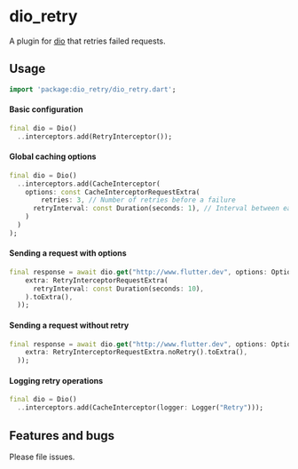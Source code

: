 # dio_retry

A plugin for [dio](https://pub.dev/packages/dio) that retries failed requests.

## Usage

```dart
import 'package:dio_retry/dio_retry.dart';
```

#### Basic configuration

```dart
final dio = Dio()
  ..interceptors.add(RetryInterceptor());
```

#### Global caching options

```dart
final dio = Dio()
  ..interceptors.add(CacheInterceptor(
    options: const CacheInterceptorRequestExtra(
        retries: 3, // Number of retries before a failure
      retryInterval: const Duration(seconds: 1), // Interval between each retry
    )
  )
);
```

#### Sending a request with options

```dart
final response = await dio.get("http://www.flutter.dev", options: Options(
    extra: RetryInterceptorRequestExtra(
      retryInterval: const Duration(seconds: 10),
    ).toExtra(),
  ));
```


#### Sending a request without retry

```dart
final response = await dio.get("http://www.flutter.dev", options: Options(
    extra: RetryInterceptorRequestExtra.noRetry().toExtra(),
  ));
```

#### Logging retry operations

```dart
final dio = Dio()
  ..interceptors.add(CacheInterceptor(logger: Logger("Retry")));
```

## Features and bugs

Please file issues.
